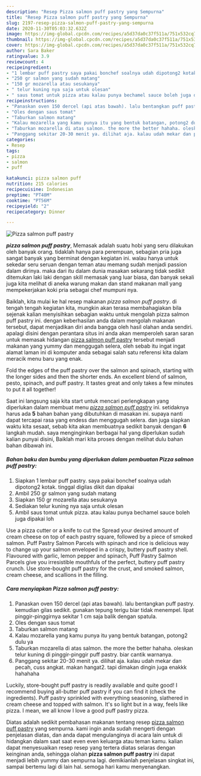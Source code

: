 ```yaml
---
description: "Resep Pizza salmon puff pastry yang Sempurna"
title: "Resep Pizza salmon puff pastry yang Sempurna"
slug: 2197-resep-pizza-salmon-puff-pastry-yang-sempurna
date: 2020-11-30T05:03:32.632Z
image: https://img-global.cpcdn.com/recipes/a5d37da0c37f511a/751x532cq70/pizza-salmon-puff-pastry-foto-resep-utama.jpg
thumbnail: https://img-global.cpcdn.com/recipes/a5d37da0c37f511a/751x532cq70/pizza-salmon-puff-pastry-foto-resep-utama.jpg
cover: https://img-global.cpcdn.com/recipes/a5d37da0c37f511a/751x532cq70/pizza-salmon-puff-pastry-foto-resep-utama.jpg
author: Sara Baker
ratingvalue: 3.9
reviewcount: 4
recipeingredient:
- "1 lembar puff pastry saya pakai bonchef soalnya udah dipotong2 kotak tinggal digilas dikit dan dipakai"
- "250 gr salmon yang sudah matang"
- "150 gr mozarella atau sesukanya"
- " telur kuning nya saja untuk olesan"
- " saus tomat untuk pizza atau kalau punya bechamel sauce boleh juga dipakai loh"
recipeinstructions:
- "Panaskan oven 150 dercel (api atas bawah). lalu bentangkan puff pastry. kemudian gilas sedikit. gunakan tepung terigu biar tidak menempel. lipat pinggir-pinggirnya sekitar 1 cm saja balik dengan spatula."
- "Oles dengan saus tomat"
- "Taburkan salmon matang"
- "Kalau mozarella yang kamu punya itu yang bentuk batangan, potong2 dulu ya"
- "Taburkan mozarella di atas salmon. the more the better hahaha. oleskan telur kuning di pinggir-pinggir puff pastry. biar cantik warnanya."
- "Panggang sekitar 20-30 menit ya. dilihat aja. kalau udah mekar dan pecah, cuss angkat. makan hangat2. tapi dimakan dingin juga enakkk hahahaha"
categories:
- Resep
tags:
- pizza
- salmon
- puff

katakunci: pizza salmon puff 
nutrition: 215 calories
recipecuisine: Indonesian
preptime: "PT40M"
cooktime: "PT56M"
recipeyield: "2"
recipecategory: Dinner

---
```



![Pizza salmon puff pastry](https://img-global.cpcdn.com/recipes/a5d37da0c37f511a/751x532cq70/pizza-salmon-puff-pastry-foto-resep-utama.jpg)

<b><i>pizza salmon puff pastry</i></b>, Memasak adalah suatu hobi yang seru dilakukan oleh banyak orang. tidaklah hanya para perempuan, sebagian pria juga sangat banyak yang berminat dengan kegiatan ini. walau hanya untuk sekedar seru seruan dengan teman atau memang sudah menjadi passion dalam dirinya. maka dari itu dalam dunia masakan sekarang tidak sedikit ditemukan laki laki dengan skill memasak yang luar biasa, dan banyak sekali juga kita melihat di aneka warung makan dan stand makanan mall yang mempekerjakan koki pria sebagai chef mumpuni nya.

Baiklah, kita mulai ke hal resep makanan <i>pizza salmon puff pastry</i>. di tengah tengah kegiatan kita, mungkin akan terasa membahagiakan bila sejenak kalian menyisihkan sebagian waktu untuk mengolah pizza salmon puff pastry ini. dengan keberhasilan anda dalam mengolah makanan tersebut, dapat menjadikan diri anda bangga oleh hasil olahan anda sendiri. apalagi disini dengan perantara situs ini anda akan memperoleh saran saran untuk memasak hidangan <u>pizza salmon puff pastry</u> tersebut menjadi makanan yang yummy dan menggugah selera, oleh sebab itu ingat ingat alamat laman ini di komputer anda sebagai salah satu referensi kita dalam meracik menu baru yang enak.

Fold the edges of the puff pastry over the salmon and spinach, starting with the longer sides and then the shorter ends. An excellent blend of salmon, pesto, spinach, and puff pastry. It tastes great and only takes a few minutes to put it all together!


Saat ini langsung saja kita start untuk mencari perlengkapan yang diperlukan dalam membuat menu <u><i>pizza salmon puff pastry</i></u> ini. setidaknya harus ada <b>5</b> bahan bahan yang dibutuhkan di masakan ini. supaya nanti dapat tercapai rasa yang endess dan menggugah selera. dan juga siapkan waktu kita sesaat, sebab kita akan membuatnya sedikit banyak dengan <b>6</b> langkah mudah. saya menginginkan berbagai hal yang diperlukan sudah kalian punyai disini, Baiklah mari kita proses dengan melihat dulu bahan bahan dibawah ini.

<!--inarticleads1-->

##### Bahan baku dan bumbu yang diperlukan dalam pembuatan Pizza salmon puff pastry:

1. Siapkan 1 lembar puff pastry. saya pakai bonchef soalnya udah dipotong2 kotak. tinggal digilas dikit dan dipakai
1. Ambil 250 gr salmon yang sudah matang
1. Siapkan 150 gr mozarella atau sesukanya
1. Sediakan  telur kuning nya saja untuk olesan
1. Ambil  saus tomat untuk pizza. atau kalau punya bechamel sauce boleh juga dipakai loh


Use a pizza cutter or a knife to cut the Spread your desired amount of cream cheese on top of each pastry square, followed by a piece of smoked salmon. Puff Pastry Salmon Parcels with spinach and rice is delicious way to change up your salmon enveloped in a crispy, buttery puff pastry shell. Flavoured with garlic, lemon pepper and spinach, Puff Pastry Salmon Parcels give you irresistible mouthfuls of the perfect, buttery puff pastry crunch. Use store-bought puff pastry for the crust, and smoked salmon, cream cheese, and scallions in the filling. 

<!--inarticleads2-->

##### Cara menyiapkan Pizza salmon puff pastry:

1. Panaskan oven 150 dercel (api atas bawah). lalu bentangkan puff pastry. kemudian gilas sedikit. gunakan tepung terigu biar tidak menempel. lipat pinggir-pinggirnya sekitar 1 cm saja balik dengan spatula.
1. Oles dengan saus tomat
1. Taburkan salmon matang
1. Kalau mozarella yang kamu punya itu yang bentuk batangan, potong2 dulu ya
1. Taburkan mozarella di atas salmon. the more the better hahaha. oleskan telur kuning di pinggir-pinggir puff pastry. biar cantik warnanya.
1. Panggang sekitar 20-30 menit ya. dilihat aja. kalau udah mekar dan pecah, cuss angkat. makan hangat2. tapi dimakan dingin juga enakkk hahahaha


Luckily, store-bought puff pastry is readily available and quite good! I recommend buying all-butter puff pastry if you can find it (check the ingredients). Puff pastry sprinkled with everything seasoning, slathered in cream cheese and topped with salmon. It&#39;s so light but in a way, feels like pizza. I mean, we all know I love a good puff pastry pizza. 

Diatas adalah sedikit pembahasan makanan tentang resep <u>pizza salmon puff pastry</u> yang sempurna. kami ingin anda sudah mengerti dengan penjelasan diatas, dan anda dapat mengulanginya di acara lain untuk di hidangkan dalam saat saat even even keluarga atau teman kamu. kalian dapat menyesuaikan resep resep yang tertera diatas selaras dengan keinginan anda, sehingga olahan <b>pizza salmon puff pastry</b> ini dapat menjadi lebih yummy dan sempurna lagi. demikianlah penjelasan singkat ini, sampai bertemu lagi di lain hal. semoga hari kamu menyenangkan.
